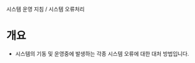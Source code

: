 <!--breadcrumb:시스템 운영 지침 / 시스템 오류처리--><span class="md-breadcrumb">시스템 운영 지침 / 시스템 오류처리</span>
# 개요

- 시스템의 기동 및 운영중에 발생하는 각종 시스템 오류에 대한 대처 방법입니다.

